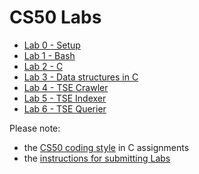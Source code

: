 # CS50 Labs

 * [Lab 0 - Setup](lab0)
 * [Lab 1 - Bash](lab1)
 * [Lab 2 - C](lab2)
 * [Lab 3 - Data structures in C](lab3)
 * [Lab 4 - TSE Crawler](tse/crawler)
 * [Lab 5 - TSE Indexer](tse/indexer)
 * [Lab 6 - TSE Querier](tse/querier)

Please note:

* the [CS50 coding style](https://github.com/cs50dartmouth21FS1/home/blob/main/logistics/style.md) in C assignments
* the [instructions for submitting Labs](https://github.com/cs50dartmouth21FS1/home/blob/main/logistics/submit.md)
